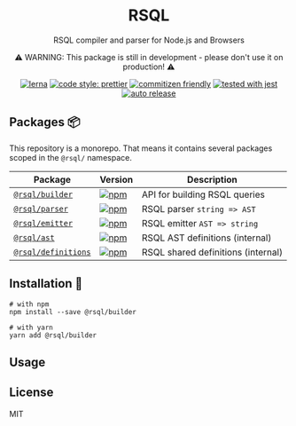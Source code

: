 <div align="center">

<h1>RSQL</h1>
<p>RSQL compiler and parser for Node.js and Browsers</p>
<p>⚠️ WARNING: This package is still in development - please don't use it on production! ⚠️</p>

[![lerna](https://img.shields.io/badge/maintained%20with-lerna-cc00ff.svg)](https://lerna.js.org/)
[![code style: prettier](https://img.shields.io/badge/code_style-prettier-ff69b4.svg)](https://github.com/prettier/prettier)
[![commitizen friendly](https://img.shields.io/badge/commitizen-friendly-brightgreen.svg)](http://commitizen.github.io/cz-cli/)
[![tested with jest](https://img.shields.io/badge/tested_with-jest-99424f.svg)](https://github.com/facebook/jest)
[![auto release](https://img.shields.io/badge/release-auto.svg?colorA=888888&colorB=9B065A&label=auto)](https://github.com/intuit/auto)

</div>

## Packages 📦

This repository is a monorepo. That means it contains several packages scoped in the `@rsql/` namespace.

| Package                                                 | Version                                                                                                   | Description                        |
| ------------------------------------------------------- | --------------------------------------------------------------------------------------------------------- | ---------------------------------- |
| [`@rsql/builder`](./packages/builder/README.md)         | [![npm](https://img.shields.io/npm/v/@rsql/builder)](https://www.npmjs.com/package/@rsql/builder)         | API for building RSQL queries      |
| [`@rsql/parser`](./packages/parser/README.md)           | [![npm](https://img.shields.io/npm/v/@rsql/parser)](https://www.npmjs.com/package/@rsql/parser)           | RSQL parser `string => AST`        |
| [`@rsql/emitter`](./packages/emitter/README.md)         | [![npm](https://img.shields.io/npm/v/@rsql/emitter)](https://www.npmjs.com/package/@rsql/emitter)         | RSQL emitter `AST => string`       |
| [`@rsql/ast`](./packages/ast/README.md)                 | [![npm](https://img.shields.io/npm/v/@rsql/ast)](https://www.npmjs.com/package/@rsql/ast)                 | RSQL AST definitions (internal)    |
| [`@rsql/definitions`](./packages/definitions/README.md) | [![npm](https://img.shields.io/npm/v/@rsql/definitions)](https://www.npmjs.com/package/@rsql/definitions) | RSQL shared definitions (internal) |

## Installation 🚀

```
# with npm
npm install --save @rsql/builder

# with yarn
yarn add @rsql/builder
```

## Usage

## License

MIT
